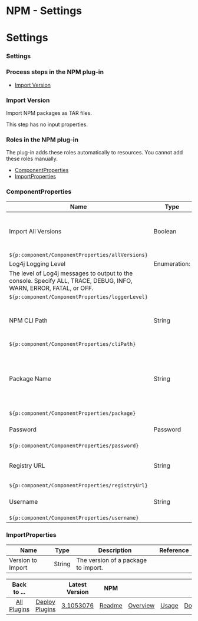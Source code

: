 
NPM - Settings
==============

# Settings


### Settings




### Process steps in the NPM plug-in

* [Import Version](#import_version)


### Import Version

Import NPM packages as TAR files.

This step has no input properties.


### Roles in the NPM plug-in

The plug-in adds these roles automatically to resources. You cannot add these roles manually.


* [ComponentProperties](#componentproperties_role)
* [ImportProperties](#importproperties_role)


### ComponentProperties


| Name | Type | Description | Reference |
| --- | --- | --- | --- |
| Import All Versions | Boolean | Specify to import all versions of the specified package. By default only the latest version is imported. |
``${p:component/ComponentProperties/allVersions}`` |
| Log4j Logging Level | Enumeration:
| The level of Log4j messages to output to the console. Specify ALL, TRACE, DEBUG, INFO, WARN, ERROR, FATAL, or OFF. |
``${p:component/ComponentProperties/loggerLevel}`` |
| NPM CLI Path | String | The path to the NPM executable file, if not specified on the system PATH environment variable. |
``${p:component/ComponentProperties/cliPath}`` |
| Package Name | String | The name of the NPM package to import. To specify a scope by prepending @<scope\_name>/ to the package name. This associates the specified scope with your registry. |
``${p:component/ComponentProperties/package}`` |
| Password | Password | The password to authenticate with the registry. |
``${p:component/ComponentProperties/password}`` |
| Registry URL | String | The fully-qualified URL of the NPM registry. For example https://registry.npmjs.org/. |
``${p:component/ComponentProperties/registryUrl}`` |
| Username | String | The user name to authenticate with the registry. |
``${p:component/ComponentProperties/username}`` |

### ImportProperties


| Name | Type | Description | Reference |
| --- | --- | --- | --- |
| Version to Import | String | The version of a package to import. |  |



|Back to ...||Latest Version|NPM ||||
| :---: | :---: | :---: | :---: | :---: | :---: | :---: |
|[All Plugins](../../index.md)|[Deploy Plugins](../README.md)|[3.1053076](https://raw.githubusercontent.com/UrbanCode/IBM-UCD-PLUGINS/main/files/sourceconfig-npm/sourceconfig-npm-3.1053076.zip)|[Readme](README.md)|[Overview](overview.md)|[Usage](usage.md)|[Downloads](downloads.md)|
